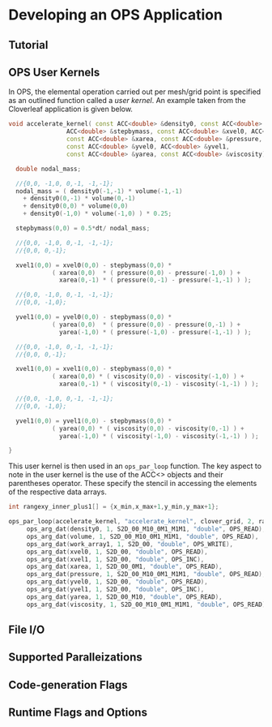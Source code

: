 # Developing an OPS Application

## Tutorial

## OPS User Kernels

In OPS, the elemental operation carried out per mesh/grid point is
specified as an outlined function called a *user kernel*. An example
taken from the Cloverleaf application is given below.

```c++
void accelerate_kernel( const ACC<double> &density0, const ACC<double> &volume,
                ACC<double> &stepbymass, const ACC<double> &xvel0, ACC<double> &xvel1,
                const ACC<double> &xarea, const ACC<double> &pressure,
                const ACC<double> &yvel0, ACC<double> &yvel1,
                const ACC<double> &yarea, const ACC<double> &viscosity) {

  double nodal_mass;

  //{0,0, -1,0, 0,-1, -1,-1};
  nodal_mass = ( density0(-1,-1) * volume(-1,-1)
    + density0(0,-1) * volume(0,-1)
    + density0(0,0) * volume(0,0)
    + density0(-1,0) * volume(-1,0) ) * 0.25;

  stepbymass(0,0) = 0.5*dt/ nodal_mass;

  //{0,0, -1,0, 0,-1, -1,-1};
  //{0,0, 0,-1};

  xvel1(0,0) = xvel0(0,0) - stepbymass(0,0) *
            ( xarea(0,0)  * ( pressure(0,0) - pressure(-1,0) ) +
              xarea(0,-1) * ( pressure(0,-1) - pressure(-1,-1) ) );

  //{0,0, -1,0, 0,-1, -1,-1};
  //{0,0, -1,0};

  yvel1(0,0) = yvel0(0,0) - stepbymass(0,0) *
            ( yarea(0,0)  * ( pressure(0,0) - pressure(0,-1) ) +
              yarea(-1,0) * ( pressure(-1,0) - pressure(-1,-1) ) );

  //{0,0, -1,0, 0,-1, -1,-1};
  //{0,0, 0,-1};

  xvel1(0,0) = xvel1(0,0) - stepbymass(0,0) *
            ( xarea(0,0) * ( viscosity(0,0) - viscosity(-1,0) ) +
              xarea(0,-1) * ( viscosity(0,-1) - viscosity(-1,-1) ) );

  //{0,0, -1,0, 0,-1, -1,-1};
  //{0,0, -1,0};

  yvel1(0,0) = yvel1(0,0) - stepbymass(0,0) *
            ( yarea(0,0) * ( viscosity(0,0) - viscosity(0,-1) ) +
              yarea(-1,0) * ( viscosity(-1,0) - viscosity(-1,-1) ) );

}
```

This user kernel is then used in an `ops_par_loop` function. The key aspect to note in the user kernel is the use of the ACC\<\> objects and their
parentheses operator. These specify the stencil in accessing the
elements of the respective data arrays.

```c++
int rangexy_inner_plus1[] = {x_min,x_max+1,y_min,y_max+1};

ops_par_loop(accelerate_kernel, "accelerate_kernel", clover_grid, 2, rangexy_inner_plus1,
     ops_arg_dat(density0, 1, S2D_00_M10_0M1_M1M1, "double", OPS_READ),
     ops_arg_dat(volume, 1, S2D_00_M10_0M1_M1M1, "double", OPS_READ),
     ops_arg_dat(work_array1, 1, S2D_00, "double", OPS_WRITE),
     ops_arg_dat(xvel0, 1, S2D_00, "double", OPS_READ),
     ops_arg_dat(xvel1, 1, S2D_00, "double", OPS_INC),
     ops_arg_dat(xarea, 1, S2D_00_0M1, "double", OPS_READ),
     ops_arg_dat(pressure, 1, S2D_00_M10_0M1_M1M1, "double", OPS_READ),
     ops_arg_dat(yvel0, 1, S2D_00, "double", OPS_READ),
     ops_arg_dat(yvel1, 1, S2D_00, "double", OPS_INC),
     ops_arg_dat(yarea, 1, S2D_00_M10, "double", OPS_READ),
     ops_arg_dat(viscosity, 1, S2D_00_M10_0M1_M1M1, "double", OPS_READ));
```
## File I/O
## Supported Paralleizations
## Code-generation Flags
## Runtime Flags and Options
